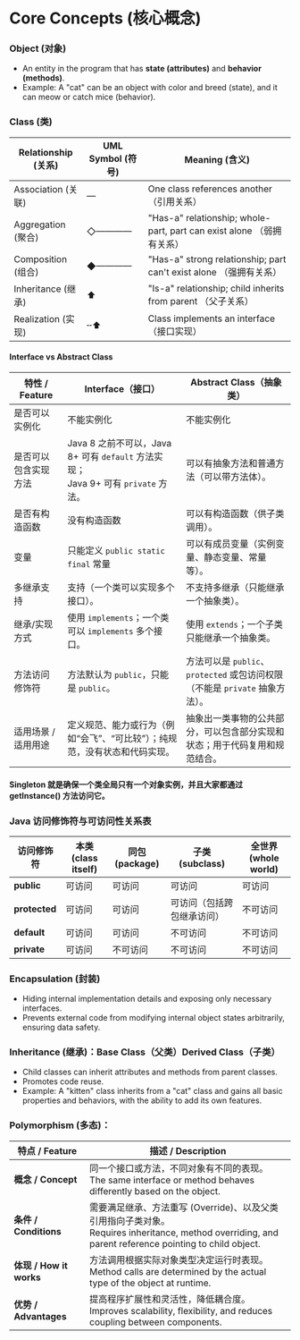 # Core Concepts (核心概念)

### Object (对象)
- An entity in the program that has **state (attributes)** and **behavior (methods)**.
- Example: A "cat" can be an object with color and breed (state), and it can meow or catch mice (behavior).

### Class (类)
| Relationship (关系) | UML Symbol (符号) | Meaning (含义) |
|--------------------|-----------------|------------------------------------------------------------|
| Association (关联) | —               | One class references another （引用关系）                    |
| Aggregation (聚合) | ◇————           | "Has-a" relationship; whole-part, part can exist alone （弱拥有关系） |
| Composition (组合) | ◆————           | "Has-a" strong relationship; part can't exist alone （强拥有关系）  |
| Inheritance (继承) | ⬆︎              | "Is-a" relationship; child inherits from parent （父子关系）         |
| Realization (实现) | ╌⬆︎             | Class implements an interface （接口实现）                      |

#### Interface vs Abstract Class

| 特性 / Feature           | Interface（接口）                                                                 | Abstract Class（抽象类）                                                    |
|-------------------------|---------------------------------------------------------------------------------|---------------------------------------------------------------------------|
| 是否可以实例化          | 不能实例化                                                                       | 不能实例化                                                                 |
| 是否可以包含实现方法    | Java 8 之前不可以，Java 8+ 可有 `default` 方法实现；<br>Java 9+ 可有 `private` 方法。 | 可以有抽象方法和普通方法（可以带方法体）。                                    |
| 是否有构造函数          | 没有构造函数                                                                     | 可以有构造函数（供子类调用）。                                               |
| 变量                    | 只能定义 `public static final` 常量                                              | 可以有成员变量（实例变量、静态变量、常量等）。                                 |
| 多继承支持              | 支持（一个类可以实现多个接口）。                                                   | 不支持多继承（只能继承一个抽象类）。                                          |
| 继承/实现方式           | 使用 `implements`；一个类可以 `implements` 多个接口。                              | 使用 `extends`；一个子类只能继承一个抽象类。                                    |
| 方法访问修饰符          | 方法默认为 `public`，只能是 `public`。                                             | 方法可以是 `public`、`protected` 或包访问权限（不能是 `private` 抽象方法）。     |
| 适用场景 / 适用用途      | 定义规范、能力或行为（例如“会飞”、“可比较”）；纯规范，没有状态和代码实现。            | 抽象出一类事物的公共部分，可以包含部分实现和状态；用于代码复用和规范结合。        |

#### Singleton 就是确保一个类全局只有一个对象实例，并且大家都通过 getInstance() 方法访问它。

### Java 访问修饰符与可访问性关系表

| 访问修饰符     | 本类 (class itself) | 同包 (package) | 子类 (subclass)                     | 全世界 (whole world) |
|---------------|---------------------|-----------------|-------------------------------------|----------------------|
| **public**    | 可访问              | 可访问          | 可访问                              | 可访问               |
| **protected** | 可访问              | 可访问          | 可访问（包括跨包继承访问）          | 不可访问             |
| **default**   | 可访问              | 可访问          | 不可访问                            | 不可访问             |
| **private**   | 可访问              | 不可访问        | 不可访问                            | 不可访问             |


### Encapsulation (封装)
- Hiding internal implementation details and exposing only necessary interfaces.
- Prevents external code from modifying internal object states arbitrarily, ensuring data safety.

### Inheritance (继承)：Base Class（父类）Derived Class（子类）
- Child classes can inherit attributes and methods from parent classes.
- Promotes code reuse.
- Example: A "kitten" class inherits from a "cat" class and gains all basic properties and behaviors, with the ability to add its own features.

### Polymorphism (多态)：
| 特点 / Feature | 描述 / Description |
|----------------|---------------------------------|
| **概念 / Concept** | 同一个接口或方法，不同对象有不同的表现。<br>The same interface or method behaves differently based on the object. |
| **条件 / Conditions** | 需要满足继承、方法重写 (Override)、以及父类引用指向子类对象。<br>Requires inheritance, method overriding, and parent reference pointing to child object. |
| **体现 / How it works** | 方法调用根据实际对象类型决定运行时表现。<br>Method calls are determined by the actual type of the object at runtime. |
| **优势 / Advantages** | 提高程序扩展性和灵活性，降低耦合度。<br>Improves scalability, flexibility, and reduces coupling between components. |
